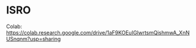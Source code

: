 # ISRO

Colab: https://colab.research.google.com/drive/1aF9KOEuIGlwrtsmQishmwA_XnNUSnqnm?usp=sharing
